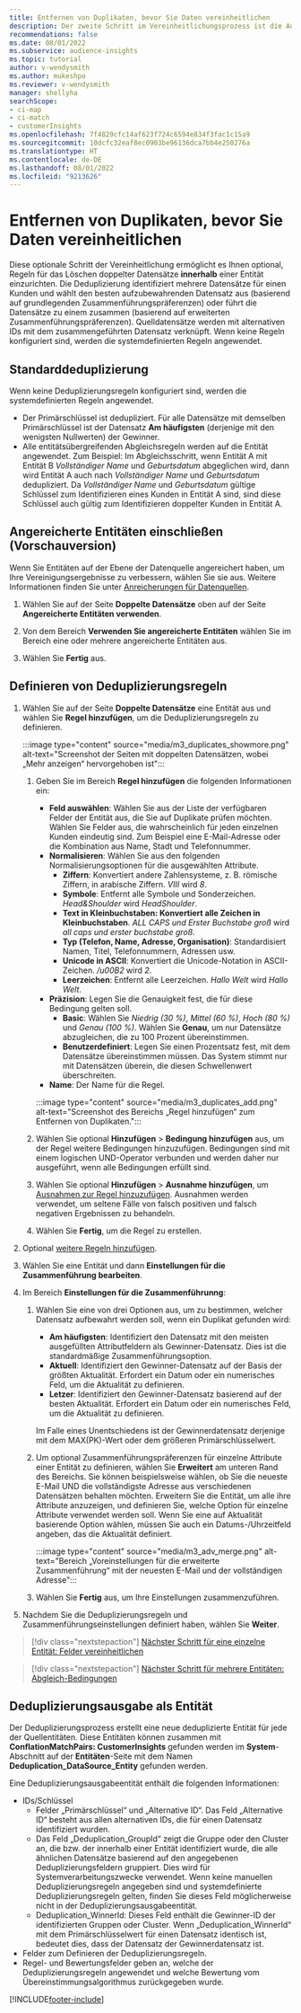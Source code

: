```yaml
---
title: Entfernen von Duplikaten, bevor Sie Daten vereinheitlichen
description: Der zweite Schritt im Vereinheitlichungsprozess ist die Auswahl, welcher Datensatz aufbewahrt werden soll, wenn Duplikate gefunden werden.
recommendations: false
ms.date: 08/01/2022
ms.subservice: audience-insights
ms.topic: tutorial
author: v-wendysmith
ms.author: mukeshpo
ms.reviewer: v-wendysmith
manager: shellyha
searchScope:
- ci-map
- ci-match
- customerInsights
ms.openlocfilehash: 7f4829cfc14af623f724c6594e834f3fac1c15a9
ms.sourcegitcommit: 10dcfc32eaf8ec0903be96136dca7bb4e250276a
ms.translationtype: HT
ms.contentlocale: de-DE
ms.lasthandoff: 08/01/2022
ms.locfileid: "9213626"
---
```

# <a name="remove-duplicates-before-unifying-data"></a>Entfernen von Duplikaten, bevor Sie Daten vereinheitlichen

Diese optionale Schritt der Vereinheitlichung ermöglicht es Ihnen optional, Regeln für das Löschen doppelter Datensätze **innerhalb** einer Entität einzurichten. Die Deduplizierung identifiziert mehrere Datensätze für einen Kunden und wählt den besten aufzubewahrenden Datensatz aus (basierend auf grundlegenden Zusammenführungspräferenzen) oder führt die Datensätze zu einem zusammen (basierend auf erweiterten Zusammenführungspräferenzen). Quelldatensätze werden mit alternativen IDs mit dem zusammengeführten Datensatz verknüpft. Wenn keine Regeln konfiguriert sind, werden die systemdefinierten Regeln angewendet.

## <a name="default-deduplication"></a>Standarddeduplizierung

Wenn keine Deduplizierungsregeln konfiguriert sind, werden die systemdefinierten Regeln angewendet.

- Der Primärschlüssel ist dedupliziert.
  Für alle Datensätze mit demselben Primärschlüssel ist der Datensatz **Am häufigsten** (derjenige mit den wenigsten Nullwerten) der Gewinner.
- Alle entitätsübergreifenden Abgleichsregeln werden auf die Entität angewendet.
  Zum Beispiel: Im Abgleichsschritt, wenn Entität A mit Entität B *Vollständiger Name* und *Geburtsdatum* abgeglichen wird, dann wird Entität A auch nach *Vollständiger Name* und *Geburtsdatum* dedupliziert. Da *Vollständiger Name* und *Geburtsdatum* gültige Schlüssel zum Identifizieren eines Kunden in Entität A sind, sind diese Schlüssel auch gültig zum Identifizieren doppelter Kunden in Entität A.

## <a name="include-enriched-entities-preview"></a>Angereicherte Entitäten einschließen (Vorschauversion)

Wenn Sie Entitäten auf der Ebene der Datenquelle angereichert haben, um Ihre Vereinigungsergebnisse zu verbessern, wählen Sie sie aus. Weitere Informationen finden Sie unter [Anreicherungen für Datenquellen](data-sources-enrichment.md).

1. Wählen Sie auf der Seite **Doppelte Datensätze** oben auf der Seite **Angereicherte Entitäten verwenden**.

1. Von dem Bereich **Verwenden Sie angereicherte Entitäten** wählen Sie im Bereich eine oder mehrere angereicherte Entitäten aus.

1. Wählen Sie **Fertig** aus.

## <a name="define-deduplication-rules"></a>Definieren von Deduplizierungsregeln

1. Wählen Sie auf der Seite **Doppelte Datensätze** eine Entität aus und wählen Sie **Regel hinzufügen**, um die Deduplizierungsregeln zu definieren.

   :::image type="content" source="media/m3_duplicates_showmore.png" alt-text="Screenshot der Seiten mit doppelten Datensätzen, wobei „Mehr anzeigen“ hervorgehoben ist":::

   1. Geben Sie im Bereich **Regel hinzufügen** die folgenden Informationen ein:
      - **Feld auswählen**: Wählen Sie aus der Liste der verfügbaren Felder der Entität aus, die Sie auf Duplikate prüfen möchten. Wählen Sie Felder aus, die wahrscheinlich für jeden einzelnen Kunden eindeutig sind. Zum Beispiel eine E-Mail-Adresse oder die Kombination aus Name, Stadt und Telefonnummer.
      - **Normalisieren**: Wählen Sie aus den folgenden Normalisierungsoptionen für die ausgewählten Attribute.
        - **Ziffern**: Konvertiert andere Zahlensysteme, z. B. römische Ziffern, in arabische Ziffern. *VIII* wird *8*.
        - **Symbole**: Entfernt alle Symbole und Sonderzeichen. *Head&Shoulder* wird *HeadShoulder*.
        - **Text in Kleinbuchstaben: Konvertiert alle Zeichen in Kleinbuchstaben**. *ALL CAPS und Erster Buchstabe groß* wird *all caps und erster buchstabe groß*.
        - **Typ (Telefon, Name, Adresse, Organisation)**: Standardisiert Namen, Titel, Telefonnummern, Adressen usw.
        - **Unicode in ASCII**: Konvertiert die Unicode-Notation in ASCII-Zeichen. */u00B2* wird *2*.
        - **Leerzeichen**: Entfernt alle Leerzeichen. *Hallo   Welt* wird *Hallo Welt*.
      - **Präzision**: Legen Sie die Genauigkeit fest, die für diese Bedingung gelten soll.
        - **Basic**: Wählen Sie *Niedrig (30 %)*, *Mittel (60 %)*, *Hoch (80 %)* und *Genau (100 %)*. Wählen Sie **Genau**, um nur Datensätze abzugleichen, die zu 100 Prozent übereinstimmen.
        - **Benutzerdefiniert**: Legen Sie einen Prozentsatz fest, mit dem Datensätze übereinstimmen müssen. Das System stimmt nur mit Datensätzen überein, die diesen Schwellenwert überschreiten.
      - **Name**: Der Name für die Regel.

      :::image type="content" source="media/m3_duplicates_add.png" alt-text="Screenshot des Bereichs „Regel hinzufügen“ zum Entfernen von Duplikaten.":::

   1. Wählen Sie optional **Hinzufügen** > **Bedingung hinzufügen** aus, um der Regel weitere Bedingungen hinzuzufügen. Bedingungen sind mit einem logischen UND-Operator verbunden und werden daher nur ausgeführt, wenn alle Bedingungen erfüllt sind.

   1. Wählen Sie optional **Hinzufügen** > **Ausnahme hinzufügen**, um [Ausnahmen zur Regel hinzuzufügen](match-entities.md#add-exceptions-to-a-rule). Ausnahmen werden verwendet, um seltene Fälle von falsch positiven und falsch negativen Ergebnissen zu behandeln.

   1. Wählen Sie **Fertig**, um die Regel zu erstellen.

1. Optional [weitere Regeln hinzufügen](#define-deduplication-rules).

1. Wählen Sie eine Entität und dann **Einstellungen für die Zusammenführung bearbeiten**.

1. Im Bereich **Einstellungen für die Zusammenführunng**:
   1. Wählen Sie eine von drei Optionen aus, um zu bestimmen, welcher Datensatz aufbewahrt werden soll, wenn ein Duplikat gefunden wird:
      - **Am häufigsten**: Identifiziert den Datensatz mit den meisten ausgefüllten Attributfeldern als Gewinner-Datensatz. Dies ist die standardmäßige Zusammenführungsoption.
      - **Aktuell**: Identifiziert den Gewinner-Datensatz auf der Basis der größten Aktualität. Erfordert ein Datum oder ein numerisches Feld, um die Aktualität zu definieren.
      - **Letzer**: Identifiziert den Gewinner-Datensatz basierend auf der besten Aktualität. Erfordert ein Datum oder ein numerisches Feld, um die Aktualität zu definieren.
      
      Im Falle eines Unentschiedens ist der Gewinnerdatensatz derjenige mit dem MAX(PK)-Wert oder dem größeren Primärschlüsselwert.
      
   1. Um optional Zusammenführungspräferenzen für einzelne Attribute einer Entität zu definieren, wählen Sie **Erweitert** am unteren Rand des Bereichs. Sie können beispielsweise wählen, ob Sie die neueste E-Mail UND die vollständigste Adresse aus verschiedenen Datensätzen behalten möchten. Erweitern Sie die Entität, um alle ihre Attribute anzuzeigen, und definieren Sie, welche Option für einzelne Attribute verwendet werden soll. Wenn Sie eine auf Aktualität basierende Option wählen, müssen Sie auch ein Datums-/Uhrzeitfeld angeben, das die Aktualität definiert.

      :::image type="content" source="media/m3_adv_merge.png" alt-text="Bereich „Voreinstellungen für die erweiterte Zusammenführung“ mit der neuesten E-Mail und der vollständigen Adresse":::

   1. Wählen Sie **Fertig** aus, um Ihre Einstellungen zusammenzuführen.

1. Nachdem Sie die Deduplizierungsregeln und Zusammenführungseinstellungen definiert haben, wählen Sie **Weiter**.
  
> [!div class="nextstepaction"]
> [Nächster Schritt für eine einzelne Entität: Felder vereinheitlichen](merge-entities.md)

> [!div class="nextstepaction"]
> [Nächster Schritt für mehrere Entitäten: Abgleich-Bedingungen](match-entities.md)

## <a name="deduplication-output-as-an-entity"></a>Deduplizierungsausgabe als Entität

Der Deduplizierungsprozess erstellt eine neue deduplizierte Entität für jede der Quellentitäten. Diese Entitäten können zusammen mit **ConflationMatchPairs: CustomerInsights** gefunden werden im **System**-Abschnitt auf der **Entitäten**-Seite mit dem Namen **Deduplication_DataSource_Entity** gefunden werden.

Eine Deduplizierungsausgabeentität enthält die folgenden Informationen:

- IDs/Schlüssel
  - Felder „Primärschlüssel“ und „Alternative ID“. Das Feld „Alternative ID“ besteht aus allen alternativen IDs, die für einen Datensatz identifiziert wurden.
  - Das Feld „Deduplication_GroupId“ zeigt die Gruppe oder den Cluster an, die bzw. der innerhalb einer Entität identifiziert wurde, die alle ähnlichen Datensätze basierend auf den angegebenen Deduplizierungsfeldern gruppiert. Dies wird für Systemverarbeitungszwecke verwendet. Wenn keine manuellen Deduplizierungsregeln angegeben sind und systemdefinierte Deduplizierungsregeln gelten, finden Sie dieses Feld möglicherweise nicht in der Deduplizierungsausgabeentität.
  - Deduplication_WinnerId: Dieses Feld enthält die Gewinner-ID der identifizierten Gruppen oder Cluster. Wenn „Deduplication_WinnerId“ mit dem Primärschlüsselwert für einen Datensatz identisch ist, bedeutet dies, dass der Datensatz der Gewinnerdatensatz ist.
- Felder zum Definieren der Deduplizierungsregeln.
- Regel- und Bewertungsfelder geben an, welche der Deduplizierungsregeln angewendet und welche Bewertung vom Übereinstimmungsalgorithmus zurückgegeben wurde.

[!INCLUDE[footer-include](includes/footer-banner.md)]
